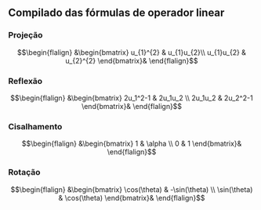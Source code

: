 ## Compilado das fórmulas de operador linear

### Projeção

```math
\begin{flalign}
&\begin{bmatrix}
u_{1}^{2} & u_{1}u_{2}\\
u_{1}u_{2} & u_{2}^{2}
\end{bmatrix}&
\end{flalign}
```

### Reflexão

```math
\begin{flalign}
&\begin{bmatrix}
2u_1^2-1 & 2u_1u_2 \\
2u_1u_2 & 2u_2^2-1
\end{bmatrix}&
\end{flalign}
```

### Cisalhamento

```math
\begin{flalign}
&\begin{bmatrix}
1 & \alpha \\
0 & 1
\end{bmatrix}&
\end{flalign}
```

### Rotação

```math
\begin{flalign}
&\begin{bmatrix}
\cos(\theta) & -\sin(\theta) \\
\sin(\theta) & \cos(\theta)
\end{bmatrix}&
\end{flalign}
```
